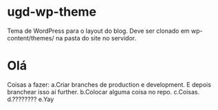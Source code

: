 # ugd-wp-theme
Tema de WordPress para o layout do blog.
Deve ser clonado em wp-content/themes/ na pasta do site no servidor.

# Olá
Coisas a fazer:
a.Criar branches de production e development. E depois branchear isso aí further.
b.Colocar alguma coisa no repo.
c.Coisas.
d.????????
e.Yay
